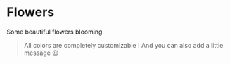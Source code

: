 # Flowers

Some beautiful flowers blooming

> All colors are completely customizable ! And you can also add a little message 😉

